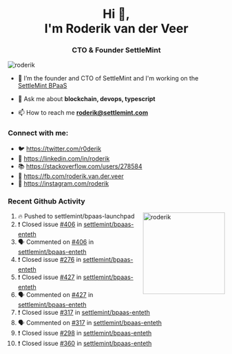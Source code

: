 <h1 align="center">Hi 👋,<br/> I'm Roderik van der Veer</h1>
<h3 align="center">CTO & Founder SettleMint</h3>

<p align="left"> <img src="https://komarev.com/ghpvc/?username=roderik" alt="roderik" /> </p>

- 🔭 I’m the founder and CTO of SettleMint and I'm working on the [SettleMint BPaaS](https://settlemint.com)

- 💬 Ask me about **blockchain, devops, typescript**

- 📫 How to reach me **roderik@settlemint.com**



### Connect with me:

- 🐦 https://twitter.com/r0derik
- 🏢 https://linkedin.com/in/roderik
- 📚 https://stackoverflow.com/users/278584
- 🙊 https://fb.com/roderik.van.der.veer
- 📸 https://instagram.com/roderik

### Recent Github Activity
<img src="https://github-readme-stats.vercel.app/api?username=roderik&show_icons=true&count_private=true" alt="roderik" align="right" height="190" />

<!--START_SECTION:activity-->
1. 🔥 Pushed to settlemint/bpaas-launchpad
2. ❗️ Closed issue [#406](https://github.com/settlemint/bpaas-enteth/issues/406) in [settlemint/bpaas-enteth](https://github.com/settlemint/bpaas-enteth)
3. 🗣 Commented on [#406](https://github.com/settlemint/bpaas-enteth/issues/406) in [settlemint/bpaas-enteth](https://github.com/settlemint/bpaas-enteth)
4. ❗️ Closed issue [#276](https://github.com/settlemint/bpaas-enteth/issues/276) in [settlemint/bpaas-enteth](https://github.com/settlemint/bpaas-enteth)
5. ❗️ Closed issue [#427](https://github.com/settlemint/bpaas-enteth/issues/427) in [settlemint/bpaas-enteth](https://github.com/settlemint/bpaas-enteth)
6. 🗣 Commented on [#427](https://github.com/settlemint/bpaas-enteth/issues/427) in [settlemint/bpaas-enteth](https://github.com/settlemint/bpaas-enteth)
7. ❗️ Closed issue [#317](https://github.com/settlemint/bpaas-enteth/issues/317) in [settlemint/bpaas-enteth](https://github.com/settlemint/bpaas-enteth)
8. 🗣 Commented on [#317](https://github.com/settlemint/bpaas-enteth/issues/317) in [settlemint/bpaas-enteth](https://github.com/settlemint/bpaas-enteth)
9. ❗️ Closed issue [#298](https://github.com/settlemint/bpaas-enteth/issues/298) in [settlemint/bpaas-enteth](https://github.com/settlemint/bpaas-enteth)
10. ❗️ Closed issue [#360](https://github.com/settlemint/bpaas-enteth/issues/360) in [settlemint/bpaas-enteth](https://github.com/settlemint/bpaas-enteth)
<!--END_SECTION:activity-->